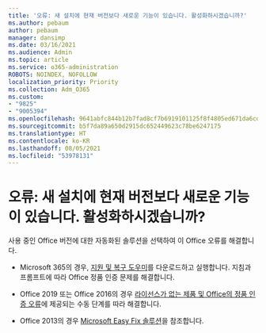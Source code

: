 ```yaml
---
title: '오류: 새 설치에 현재 버전보다 새로운 기능이 있습니다. 활성화하시겠습니까?'
ms.author: pebaum
author: pebaum
manager: dansimp
ms.date: 03/16/2021
ms.audience: Admin
ms.topic: article
ms.service: o365-administration
ROBOTS: NOINDEX, NOFOLLOW
localization_priority: Priority
ms.collection: Adm_O365
ms.custom:
- "9825"
- "9005394"
ms.openlocfilehash: 9641abfc844b12b7fad8cf7b6919101125f8f4805ed671da6cd2949d52716eab
ms.sourcegitcommit: b5f7da89a650d2915dc652449623c78be6247175
ms.translationtype: HT
ms.contentlocale: ko-KR
ms.lasthandoff: 08/05/2021
ms.locfileid: "53978131"
---
```

# <a name="error-your-new-install-has-newer-features-than-your-current-version-do-you-want-to-activate"></a>오류: 새 설치에 현재 버전보다 새로운 기능이 있습니다. 활성화하시겠습니까?

사용 중인 Office 버전에 대한 자동화된 솔루션을 선택하여 이 Office 오류를 해결합니다.

- Microsoft 365의 경우, [지원 및 복구 도우미](https://aka.ms/SaRA-OfficeActivation-Chat)를 다운로드하고 실행합니다. 지침과 프롬프트에 따라 Office 정품 인증 문제를 해결합니다.

- Office 2019 또는 Office 2016의 경우 [라이선스가 없는 제품 및 Office의 정품 인증 오류](https://support.microsoft.com/office/0d23d3c0-c19c-4b2f-9845-5344fedc4380#bkmk_fixyourself)에 제공되는 수동 단계를 따라 해결합니다.

- Office 2013의 경우 [Microsoft Easy Fix 솔루션](https://support.microsoft.com/topic/microsoft-easy-fix-solutions-have-been-discontinued-b0f4b5f9-3b5a-bd9e-d75d-d45e2f12e16c)을 참조합니다.